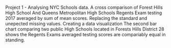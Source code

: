 Project 1 -
Analysing NYC Schools data. A cross comparison of Forest Hills High School And Queens Metropolitan High Schools Regents Exam testing 2017 averaged by sum of mean scores. 
Replacing the standard and unepected missing values. 
Creating a data visualization
The second bar chart comparing two public High Schools located in Forests Hills District 28 shows the Regents Exams averaged testing scores are compariably equal in standing.
